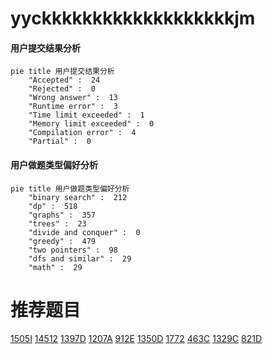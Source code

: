 # yyckkkkkkkkkkkkkkkkkkkjm

<!-- tabs:start -->



#### **用户提交结果分析**

```mermaid
pie title 用户提交结果分析
    "Accepted" :  24
    "Rejected" :  0
    "Wrong answer" :  13
    "Runtime error" :  3
    "Time limit exceeded" :  1
    "Memory limit exceeded" :  0
    "Compilation error" :  4
    "Partial" :  0
```

#### **用户做题类型偏好分析**

```mermaid
pie title 用户做题类型偏好分析
    "binary search" :  212
    "dp" :  518
    "graphs" :  357
    "trees" :  23
    "divide and conquer" :  0
    "greedy" :  479
    "two pointers" :  98
    "dfs and similar" :  29
    "math" :  29
```



<!-- tabs:end -->
# 推荐题目
[1505I](https://codeforces.com/contest/1505/problem/I)
[14512](https://codeforces.com/contest/1451/problem/2)
[1397D](https://codeforces.com/contest/1397/problem/D)
[1207A](https://codeforces.com/contest/1207/problem/A)
[912E](https://codeforces.com/contest/912/problem/E)
[1350D](https://codeforces.com/contest/1350/problem/D)
[1772](https://codeforces.com/contest/177/problem/2)
[463C](https://codeforces.com/contest/463/problem/C)
[1329C](https://codeforces.com/contest/1329/problem/C)
[821D](https://codeforces.com/contest/821/problem/D)
